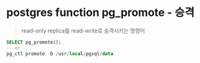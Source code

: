 # postgres function pg_promote - 승격

> read-only replica를 read-write로 승격시키는 명령어

```sql
SELECT pg_promote();
-- or --
pg_ctl promote -D /usr/local/pgsql/data
```
